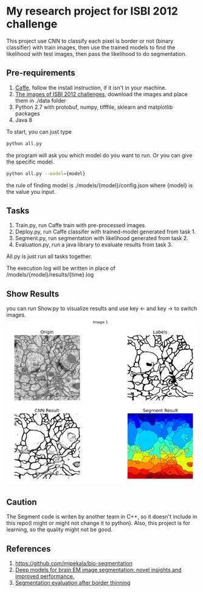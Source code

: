 # My research project for ISBI 2012 challenge

This project use CNN to classify each pixel is border or not (binary classifier) with train images, then use the trained models to find the likelihood with test images, then pass the likelihood to do segmentation.

## Pre-requirements

1. [Caffe](http://caffe.berkeleyvision.org/), follow the install instruction, if it isn't in your machine. 
2. [The images of ISBI 2012 challenges](http://brainiac2.mit.edu/isbi_challenge/home), download the images and place them in ./data folder
3. Python 2.7 with protobuf, numpy, tifffile, sklearn and matplotlib packages
4. Java 8

To start, you can just type 
```bash
python all.py
```

the program will ask you which model do you want to run. Or you can give the specific model. 
```bash
python all.py --model={model}
```

the rule of finding model is ./models/{model}/config.json where {model} is the value you input.

## Tasks
1. Train.py, run Caffe train with pre-processed images.
2. Deploy.py, run Caffe classifer with trained-model generated from task 1.
3. Segment.py, run segmentation with likelihood generated from task 2.
4. Evaluation.py, run a java library to evaluate results from task 3.

All.py is just run all tasks together.

The execution log will be written in place of /models/{model}/results/{time}.log 

## Show Results
you can run Show.py to visualize results and use key ← and key → to switch images.
![Alt sample](sample.png)

## Caution
The Segment code is writen by another team in C++, so it doesn't include in this repo(I might or might not change it to python). Also, this project is for learning, so the quality might not be good. 
 
## References

1. https://github.com/mjpekala/bio-segmentation
2. [Deep models for brain EM image segmentation: novel insights and improved performance.](https://www.ncbi.nlm.nih.gov/pubmed/27153603)
3. [Segmentation evaluation after border thinning](http://imagej.net/Segmentation_evaluation_after_border_thinning_-_Script)

